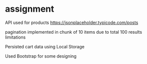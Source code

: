 # assignment

API used for products
https://jsonplaceholder.typicode.com/posts

pagination implemented in chunk of 10 items due to total 100 results limitations

Persisted cart data using Local Storage

Used Bootstrap for some designing

